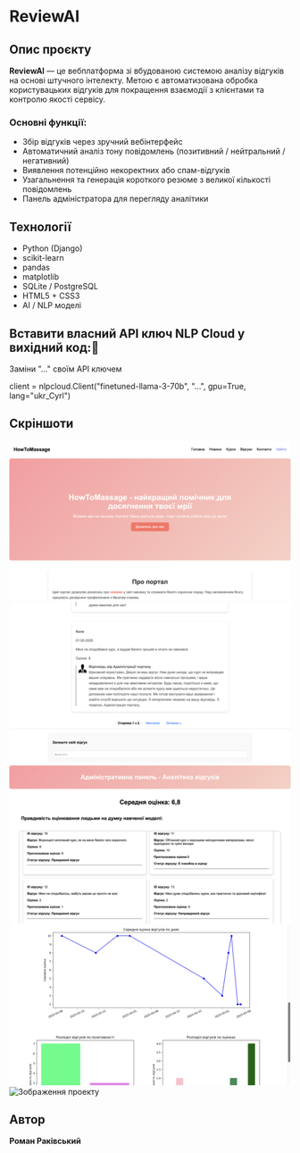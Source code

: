# ReviewAI

## Опис проєкту

**ReviewAI** — це вебплатформа зі вбудованою системою аналізу відгуків на основі штучного інтелекту. Метою є автоматизована обробка користувацьких відгуків для покращення взаємодії з клієнтами та контролю якості сервісу.

### Основні функції:
- Збір відгуків через зручний вебінтерфейс
- Автоматичний аналіз тону повідомлень (позитивний / нейтральний / негативний)
- Виявлення потенційно некоректних або спам-відгуків
- Узагальнення та генерація короткого резюме з великої кількості повідомлень
- Панель адміністратора для перегляду аналітики

## Технології

- Python (Django)
- scikit-learn
- pandas
- matplotlib
- SQLite / PostgreSQL
- HTML5 + CSS3
- AI / NLP моделі

## Вставити власний API ключ NLP Cloud у вихідний код:🔐 
Заміни "..." своїм API ключем

client = nlpcloud.Client("finetuned-llama-3-70b", "...", gpu=True, lang="ukr_Cyrl")

## Скріншоти

![Зображення проекту](1.png)
![Зображення проекту](2.png)
![Зображення проекту](3.png)
![Зображення проекту](4.png)
![Зображення проекту](5.png)

## Автор

**Роман Раківський**
